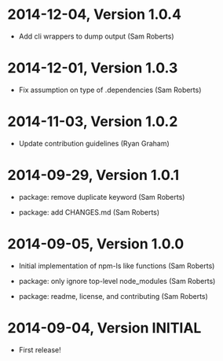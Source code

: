 2014-12-04, Version 1.0.4
=========================

 * Add cli wrappers to dump output (Sam Roberts)


2014-12-01, Version 1.0.3
=========================

 * Fix assumption on type of .dependencies (Sam Roberts)


2014-11-03, Version 1.0.2
=========================

 * Update contribution guidelines (Ryan Graham)


2014-09-29, Version 1.0.1
=========================

 * package: remove duplicate keyword (Sam Roberts)

 * package: add CHANGES.md (Sam Roberts)


2014-09-05, Version 1.0.0
=========================

 * Initial implementation of npm-ls like functions (Sam Roberts)

 * package: only ignore top-level node_modules (Sam Roberts)

 * package: readme, license, and contributing (Sam Roberts)


2014-09-04, Version INITIAL
===========================

 * First release!
